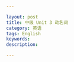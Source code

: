 ```yaml
---

layout: post
title: 中级 Unit 3 动名词
category: 英语
tags: English
keywords: 
description: 

---
```

